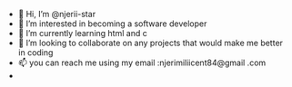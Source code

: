 - 👋 Hi, I’m @njerii-star
- 👀 I’m interested in becoming a software developer
- 🌱 I’m currently learning html and c
- 💞️ I’m looking to collaborate on  any projects that would make me better in coding
- 📫 you can reach me using my email :njerimiliicent84@gmail .com
- 

<!---
njerii-star/njerii-star is a ✨ special ✨ repository because its `README.md` (this file) appears on your GitHub profile.
You can click the Preview link to take a look at your changes.
--->
